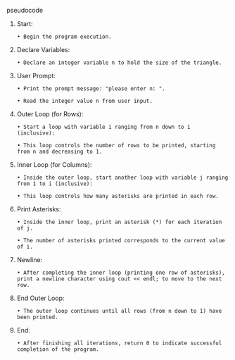 pseudocode
1. Start:

       • Begin the program execution.

2. Declare Variables:

       • Declare an integer variable n to hold the size of the triangle.

3. User Prompt:

       • Print the prompt message: "please enter n: ".

       • Read the integer value n from user input.

4. Outer Loop (for Rows):

       • Start a loop with variable i ranging from n down to 1 (inclusive):

       • This loop controls the number of rows to be printed, starting from n and decreasing to 1.

5. Inner Loop (for Columns):

       • Inside the outer loop, start another loop with variable j ranging from 1 to i (inclusive):

       • This loop controls how many asterisks are printed in each row.

6. Print Asterisks:

       • Inside the inner loop, print an asterisk (*) for each iteration of j.

       • The number of asterisks printed corresponds to the current value of i.

7. Newline:

       • After completing the inner loop (printing one row of asterisks), print a newline character using cout << endl; to move to the next row.

8. End Outer Loop:

       • The outer loop continues until all rows (from n down to 1) have been printed.

9. End:

       • After finishing all iterations, return 0 to indicate successful completion of the program.
